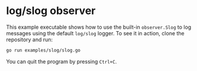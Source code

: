 # log/slog observer

This example executable shows how to use the built-in `observer.Slog` to log messages using the default `log/slog` logger. To see it in action, clone the repository and run:

```sh
go run examples/slog/slog.go
```

You can quit the program by pressing `Ctrl+C`.
